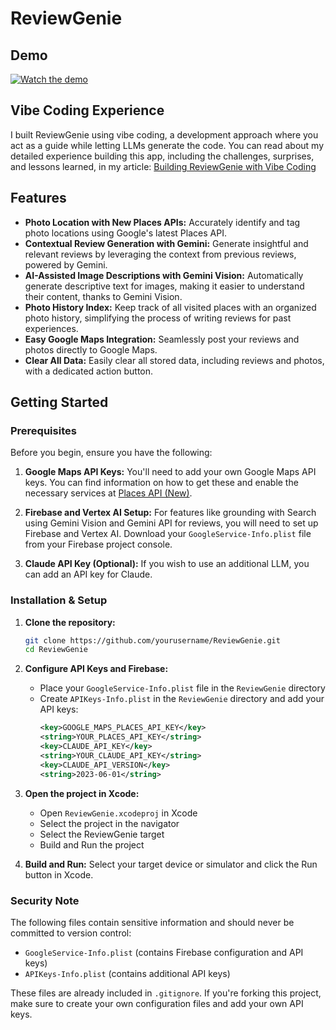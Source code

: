 # ReviewGenie

## Demo

[![Watch the demo](https://img.youtube.com/vi/EOib8zWpLXY/hqdefault.jpg)](https://youtu.be/EOib8zWpLXY)

## Vibe Coding Experience

I built ReviewGenie using vibe coding, a development approach where you act as a guide while letting LLMs generate the code. You can read about my detailed experience building this app, including the challenges, surprises, and lessons learned, in my article: [Building ReviewGenie with Vibe Coding](https://itrydat.com/posts/review-genie)

## Features

- **Photo Location with New Places APIs:** Accurately identify and tag photo locations using Google's latest Places API.
- **Contextual Review Generation with Gemini:** Generate insightful and relevant reviews by leveraging the context from previous reviews, powered by Gemini.
- **AI-Assisted Image Descriptions with Gemini Vision:** Automatically generate descriptive text for images, making it easier to understand their content, thanks to Gemini Vision.
- **Photo History Index:** Keep track of all visited places with an organized photo history, simplifying the process of writing reviews for past experiences.
- **Easy Google Maps Integration:** Seamlessly post your reviews and photos directly to Google Maps.
- **Clear All Data:** Easily clear all stored data, including reviews and photos, with a dedicated action button.

## Getting Started

### Prerequisites

Before you begin, ensure you have the following:

1. **Google Maps API Keys:** You'll need to add your own Google Maps API keys. You can find information on how to get these and enable the necessary services at [Places API (New)](https://developers.google.com/maps/documentation/places/web-service/overview).

2. **Firebase and Vertex AI Setup:** For features like grounding with Search using Gemini Vision and Gemini API for reviews, you will need to set up Firebase and Vertex AI. Download your `GoogleService-Info.plist` file from your Firebase project console.

3. **Claude API Key (Optional):** If you wish to use an additional LLM, you can add an API key for Claude.

### Installation & Setup

1. **Clone the repository:**
   ```bash
   git clone https://github.com/yourusername/ReviewGenie.git
   cd ReviewGenie
   ```

2. **Configure API Keys and Firebase:**
   - Place your `GoogleService-Info.plist` file in the `ReviewGenie` directory
   - Create `APIKeys-Info.plist` in the `ReviewGenie` directory and add your API keys:
     ```xml
     <key>GOOGLE_MAPS_PLACES_API_KEY</key>
     <string>YOUR_PLACES_API_KEY</string>
     <key>CLAUDE_API_KEY</key>
     <string>YOUR_CLAUDE_API_KEY</string>
     <key>CLAUDE_API_VERSION</key>
     <string>2023-06-01</string>
     ```

3. **Open the project in Xcode:**
   - Open `ReviewGenie.xcodeproj` in Xcode
   - Select the project in the navigator
   - Select the ReviewGenie target
   - Build and Run the project

4. **Build and Run:**
   Select your target device or simulator and click the Run button in Xcode.

### Security Note

The following files contain sensitive information and should never be committed to version control:
- `GoogleService-Info.plist` (contains Firebase configuration and API keys)
- `APIKeys-Info.plist` (contains additional API keys)

These files are already included in `.gitignore`. If you're forking this project, make sure to create your own configuration files and add your own API keys.